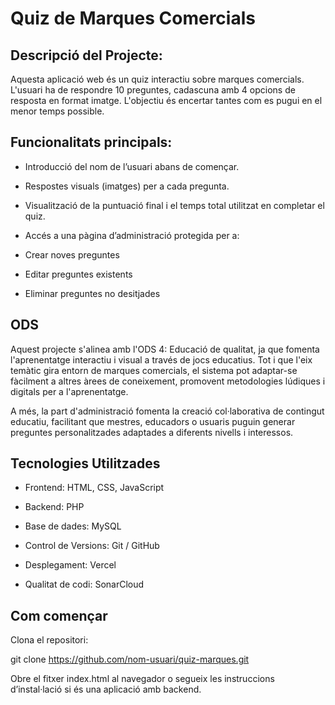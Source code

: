 # Quiz de Marques Comercials
## Descripció del Projecte:

Aquesta aplicació web és un quiz interactiu sobre marques comercials. L'usuari ha de respondre 10 preguntes, cadascuna amb 4 opcions de resposta en format imatge. L'objectiu és encertar tantes com es pugui en el menor temps possible.

## Funcionalitats principals:

- Introducció del nom de l’usuari abans de començar.

- Respostes visuals (imatges) per a cada pregunta.

- Visualització de la puntuació final i el temps total utilitzat en completar el quiz.

- Accés a una pàgina d’administració protegida per a:

- Crear noves preguntes

- Editar preguntes existents

- Eliminar preguntes no desitjades

## ODS

Aquest projecte s'alinea amb l'ODS 4: Educació de qualitat, ja que fomenta l'aprenentatge interactiu i visual a través de jocs educatius. Tot i que l'eix temàtic gira entorn de marques comercials, el sistema pot adaptar-se fàcilment a altres àrees de coneixement, promovent metodologies lúdiques i digitals per a l'aprenentatge.

A més, la part d'administració fomenta la creació col·laborativa de contingut educatiu, facilitant que mestres, educadors o usuaris puguin generar preguntes personalitzades adaptades a diferents nivells i interessos.

## Tecnologies Utilitzades

- Frontend: HTML, CSS, JavaScript

- Backend: PHP
  
- Base de dades: MySQL
  
- Control de Versions: Git / GitHub

- Desplegament: Vercel
  
- Qualitat de codi: SonarCloud

## Com començar

Clona el repositori:

git clone https://github.com/nom-usuari/quiz-marques.git

Obre el fitxer index.html al navegador o segueix les instruccions d’instal·lació si és una aplicació amb backend.

